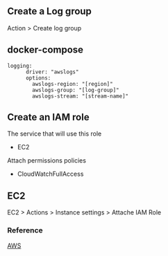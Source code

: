 ## Create a Log group

Action > Create log group

## docker-compose

```
logging:
      driver: "awslogs"
      options:
        awslogs-region: "[region]"
        awslogs-group: "[log-group]"
        awslogs-stream: "[stream-name]"
```


## Create an IAM role

The service that will use this role

- EC2

Attach permissions policies

- CloudWatchFullAccess

## EC2

EC2 > Actions > Instance settings > Attache IAM Role


### Reference

[AWS](https://docs.aws.amazon.com/AWSEC2/latest/UserGuide/iam-roles-for-amazon-ec2.html#create-iam-role)
